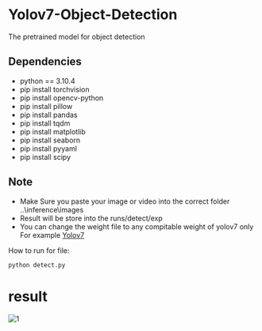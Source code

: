 # Yolov7-Object-Detection
The pretrained model for object detection
## Dependencies
* python == 3.10.4
* pip install torchvision
* pip install opencv-python
* pip install pillow
* pip install pandas
* pip install tqdm
* pip install matplotlib
* pip install seaborn
* pip install pyyaml
* pip install scipy

## Note 
* Make Sure you paste your image or video into the correct folder ..\inference\images
* Result will be store into the runs/detect/exp
* You can change the weight file to any compitable weight of yolov7 only For example [Yolov7](https://github.com/WongKinYiu/yolov7/releases/download/v0.1/yolov7.pt)

How to run for file:
<pre><code>python detect.py</code></pre>


# result
![1](https://github.com/furiouskhan007/Yolov7-Object-Detection/assets/135207625/3a165f6f-90da-4fec-8120-88aa1a9932dc)
